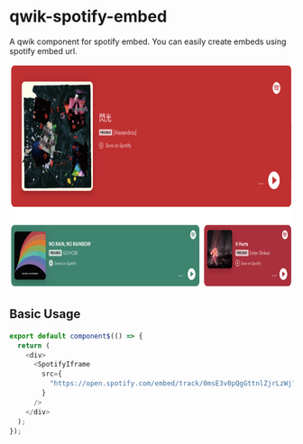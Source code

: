 # qwik-spotify-embed

A qwik component for spotify embed. You can easily create embeds using spotify embed url.

<img height="400px" src="https://raw.githubusercontent.com/mkan0141/qwik-spotify-embed/main/public/screenshot.png">

## Basic Usage

```js
export default component$(() => {
  return (
    <div>
      <SpotifyIframe
        src={
          "https://open.spotify.com/embed/track/0msE3v0pQgGttnlZjrLzWj?utm_source=generator"
        }
      />
    </div>
  );
});
```
